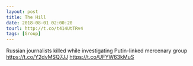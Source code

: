 ```yaml
---
layout: post
title: The Hill
date: 2018-08-01 02:00:20
tourl: http://t.co/t414UtTRv4
tags: [Group]
---
```

Russian journalists killed while investigating Putin-linked mercenary group https://t.co/Y2dvMSQ7JJ https://t.co/UFYW63kMuS